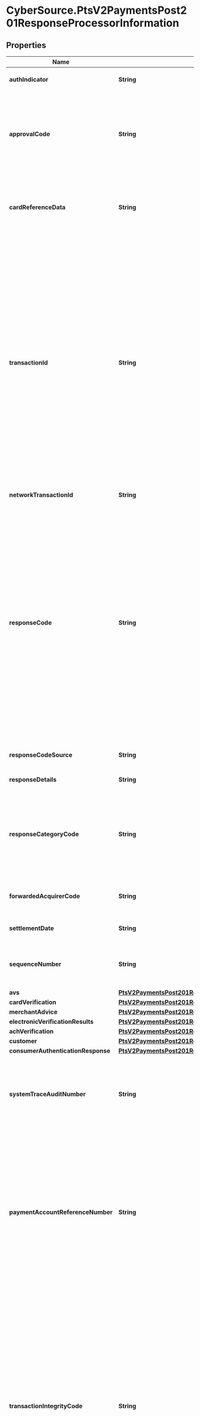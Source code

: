 # CyberSource.PtsV2PaymentsPost201ResponseProcessorInformation

## Properties
Name | Type | Description | Notes
------------ | ------------- | ------------- | -------------
**authIndicator** | **String** | Flag that specifies the purpose of the authorization.  Possible values:  - `0`: Preauthorization  - `1`: Final authorization  | [optional] 
**approvalCode** | **String** | Authorization code. Returned only when the processor returns this value.  The length of this value depends on your processor.  Returned by authorization service.  #### PIN debit Authorization code that is returned by the processor.  Returned by PIN debit credit.  #### Elavon Encrypted Account Number Program The returned value is OFFLINE.  #### TSYS Acquiring Solutions The returned value for a successful zero amount authorization is 000000.  | [optional] 
**cardReferenceData** | **String** | The Scheme reference data is a variable length data element up to a maximum of 56 characters. It may be sent by the acquirer in the authorisation response message, and by the terminal (unchanged) in subsequent authorisation request messages associated with the same transaction. This field is used by Streamline and HSBC UK only, at present.  | [optional] 
**transactionId** | **String** | Network transaction identifier (TID). You can use this value to identify a specific transaction when you are discussing the transaction with your processor. Not all processors provide this value.  Returned by the authorization service.  #### PIN debit Transaction identifier generated by the processor.  Returned by PIN debit credit.  #### GPX Processor transaction ID.  #### Cielo For Cielo, this value is the non-sequential unit (NSU) and is supported for all transactions. The value is generated by Cielo or the issuing bank.  #### Comercio Latino For Comercio Latino, this value is the proof of sale or non-sequential unit (NSU) number generated by the acquirers Cielo and Rede, or the issuing bank.  #### CyberSource through VisaNet and GPN For details about this value for CyberSource through VisaNet and GPN, see \"processorInformation.networkTransactionId\" in [REST API Fields](https://developer.cybersource.com/content/dam/docs/cybs/en-us/apifields/reference/all/rest/api-fields.pdf)  #### Moneris This value identifies the transaction on a host system. It contains the following information: - Terminal used to process the transaction - Shift during which the transaction took place - Batch number - Transaction number within the batch You must store this value. If you give the customer a receipt, display this value on the receipt.  **Example** For the value 66012345001069003: - Terminal ID = 66012345 - Shift number = 001 - Batch number = 069 - Transaction number = 003  | [optional] 
**networkTransactionId** | **String** | Same value as `processorInformation.transactionId` | [optional] 
**responseCode** | **String** | For most processors, this is the error message sent directly from the bank. Returned only when the processor returns this value.  **Important** Do not use this field to evaluate the result of the authorization.  #### PIN debit Response value that is returned by the processor or bank. **Important** Do not use this field to evaluate the results of the transaction request.  Returned by PIN debit credit, PIN debit purchase, and PIN debit reversal.  #### AIBMS If this value is `08`, you can accept the transaction if the customer provides you with identification.  #### Atos This value is the response code sent from Atos and it might also include the response code from the bank. Format: `aa,bb` with the two values separated by a comma and where: - `aa` is the two-digit error message from Atos. - `bb` is the optional two-digit error message from the bank.  #### Comercio Latino This value is the status code and the error or response code received from the processor separated by a colon. Format: [status code]:E[error code] or [status code]:R[response code] Example `2:R06`  #### JCN Gateway Processor-defined detail error code. The associated response category code is in the `processorInformation.responseCategoryCode` field. String (3)  #### paypalgateway Processor generated ID for the itemized detail.  | [optional] 
**responseCodeSource** | **String** | Used by Visa only and contains the response source/reason code that identifies the source of the response decision.  | [optional] 
**responseDetails** | **String** | This field might contain information about a decline. This field is supported only for **CyberSource through VisaNet**.  | [optional] 
**responseCategoryCode** | **String** | Processor-defined response category code. The associated detail error code is in the `processorInformation.responseCode` or `issuerInformation.responseCode` field of the service you requested.  This field is supported only for:   - Japanese issuers  - Domestic transactions in Japan  - Comercio Latino—processor transaction ID required for troubleshooting  #### Maximum length for processors   - Comercio Latino: 36  - All other processors: 3  | [optional] 
**forwardedAcquirerCode** | **String** | Name of the Japanese acquirer that processed the transaction. Returned only for JCN Gateway. Please contact the CyberSource Japan Support Group for more information.  | [optional] 
**settlementDate** | **String** | Field contains a settlement date. The date is in mmdd format, where: mm = month and dd = day.  | [optional] 
**sequenceNumber** | **String** | This field serves as a unique identifier for initial and subsequent recurring transactions, specific to the payment brand, and is crucial for transaction tracking and recurrence management. Not all processors provide this value. Returned by the authorization service.  | [optional] 
**avs** | [**PtsV2PaymentsPost201ResponseProcessorInformationAvs**](PtsV2PaymentsPost201ResponseProcessorInformationAvs.md) |  | [optional] 
**cardVerification** | [**PtsV2PaymentsPost201ResponseProcessorInformationCardVerification**](PtsV2PaymentsPost201ResponseProcessorInformationCardVerification.md) |  | [optional] 
**merchantAdvice** | [**PtsV2PaymentsPost201ResponseProcessorInformationMerchantAdvice**](PtsV2PaymentsPost201ResponseProcessorInformationMerchantAdvice.md) |  | [optional] 
**electronicVerificationResults** | [**PtsV2PaymentsPost201ResponseProcessorInformationElectronicVerificationResults**](PtsV2PaymentsPost201ResponseProcessorInformationElectronicVerificationResults.md) |  | [optional] 
**achVerification** | [**PtsV2PaymentsPost201ResponseProcessorInformationAchVerification**](PtsV2PaymentsPost201ResponseProcessorInformationAchVerification.md) |  | [optional] 
**customer** | [**PtsV2PaymentsPost201ResponseProcessorInformationCustomer**](PtsV2PaymentsPost201ResponseProcessorInformationCustomer.md) |  | [optional] 
**consumerAuthenticationResponse** | [**PtsV2PaymentsPost201ResponseProcessorInformationConsumerAuthenticationResponse**](PtsV2PaymentsPost201ResponseProcessorInformationConsumerAuthenticationResponse.md) |  | [optional] 
**systemTraceAuditNumber** | **String** | This field is returned only for **American Express Direct** and **CyberSource through VisaNet**. Returned by authorization and incremental authorization services.  #### American Express Direct  System trace audit number (STAN). This value identifies the transaction and is useful when investigating a chargeback dispute.  #### CyberSource through VisaNet  System trace number that must be printed on the customer's receipt.  | [optional] 
**paymentAccountReferenceNumber** | **String** | Visa-generated reference number that identifies a card-present transaction for which you provided one of the following:   - Visa primary account number (PAN)  - Visa-generated token for a PAN  This reference number serves as a link to the cardholder account and to all transactions for that account. This reply field is returned only for CyberSource through VisaNet.  **Note** On CyberSource through VisaNet, the value for this field corresponds to the following data in the TC 33 capture file: - Record: CP01 TCR8 - Position: 79-110 - Field: Payment Account Reference  The TC 33 Capture file contains information about the purchases and refunds that a merchant submits to CyberSource. CyberSource through VisaNet creates the TC 33 Capture file at the end of the day and sends it to the merchant's acquirer, who uses this information to facilitate end-of-day clearing processing with payment networks.  | [optional] 
**transactionIntegrityCode** | **String** | Transaction integrity classification provided by Mastercard. This value specifies Mastercard's evaluation of the transaction's safety and security. This field is returned only for **CyberSource through VisaNet**.  For card-present transactions, possible values:   - `A1`: EMV or token in a secure, trusted environment  - `B1`: EMV or chip equivalent  - `C1`: Magnetic stripe  - `E1`: Key entered  - `U0`: Unclassified  For card-not-present transactions, possible values:   - `A2`: Digital transactions  - `B2`: Authenticated checkout  - `C2`: Transaction validation  - `D2`: Enhanced data  - `E2`: Generic messaging  - `U0`: Unclassified  For information about these values, contact Mastercard or your acquirer.  #### CyberSource through VisaNet  The value for this field corresponds to the following data in the TC 33 capture file,<sup>1</sup>: - Record: CP01 TCR6 - Position: 136-137 - Field: Mastercard Transaction Integrity Classification  <sup>1</sup> The TC 33 Capture file contains information about the purchases and refunds that a merchant submits to CyberSource. CyberSource through VisaNet creates the TC 33 Capture file at the end of the day and sends it to the merchant's acquirer, who uses this information to facilitate end-of-day clearing processing with payment networks.  | [optional] 
**amexVerbalAuthReferenceNumber** | **String** | Referral response number for a verbal authorization with FDMS Nashville when using an American Express card. Give this number to American Express when you call them for the verbal authorization.  | [optional] 
**masterCardServiceCode** | **String** | Mastercard service that was used for the transaction. Mastercard provides this value to CyberSource.  Possible value:  - 53: Mastercard card-on-file token service  #### CyberSource through VisaNet The value for this field corresponds to the following data in the TC 33 capture file: - Record: CP01 TCR6 - Position: 133-134 - Field: Mastercard Merchant on-behalf service. **Note** This field is returned only for CyberSource through VisaNet.  | [optional] 
**masterCardServiceReplyCode** | **String** | Result of the Mastercard card-on-file token service. Mastercard provides this value to CyberSource.  Possible values:   - `C`: Service completed successfully.  - `F`: One of the following:    - Incorrect Mastercard POS entry mode. The Mastercard POS entry mode should be 81 for an authorization or      authorization reversal.    - Incorrect Mastercard POS entry mode. The Mastercard POS entry mode should be 01 for a tokenized request.    - Token requestor ID is missing or formatted incorrectly.  - `I`: One of the following:    - Invalid token requestor ID.    - Suspended or deactivated token.    - Invalid token (not in mapping table).  - `T`: Invalid combination of token requestor ID and token.  - `U`: Expired token.  - `W`: Primary account number (PAN) listed in electronic warning bulletin.  **Note** This field is returned only for **CyberSource through VisaNet**.  | [optional] 
**masterCardAuthenticationType** | **String** | Type of authentication for which the transaction qualifies as determined by the Mastercard authentication service, which confirms the identity of the cardholder. Mastercard provides this value to CyberSource.  Possible values:   - `1`: Transaction qualifies for Mastercard authentication type 1.  - `2`: Transaction qualifies for Mastercard authentication type 2.  #### CyberSource through VisaNet The value for this field corresponds to the following data in the TC 33 capture file: - Record: CP01 TCR6 - Position: 132 - Field: Mastercard Member Defined service. **Note** This field is returned only for CyberSource through VisaNet.  | [optional] 
**name** | **String** | Name of the Processor.  | [optional] 
**routing** | [**PtsV2PaymentsPost201ResponseProcessorInformationRouting**](PtsV2PaymentsPost201ResponseProcessorInformationRouting.md) |  | [optional] 
**merchantNumber** | **String** | Identifier that was assigned to you by your acquirer. This value must be printed on the receipt.  #### Returned by Authorizations and Credits.  This reply field is only supported by merchants who have installed client software on their POS terminals and use these processors: - American Express Direct - Credit Mutuel-CIC - FDC Nashville Global - OmniPay Direct - SIX  | [optional] 
**retrievalReferenceNumber** | **String** | #### Ingenico ePayments Unique number that CyberSource generates to identify the transaction. You can use this value to identify transactions in the Ingenico ePayments Collections Report, which provides settlement information. Contact customer support for information about the report.  ### CyberSource through VisaNet Retrieval request number.  | [optional] 
**paymentUrl** | **String** | Direct the customer to this URL to complete the payment. | [optional] 
**completeUrl** | **String** | The redirect URL for forwarding the consumer to complete page.  This redirect needed by PSP to track browser information of consumer. PSP then redirect consumer to merchant success URL.  | [optional] 
**signature** | **String** |  | [optional] 
**publicKey** | **String** |  | [optional] 
**sellerProtection** | [**PtsV2PaymentsPost201ResponseProcessorInformationSellerProtection**](PtsV2PaymentsPost201ResponseProcessorInformationSellerProtection.md) |  | [optional] 
**transactionExpiryDate** | **String** | The date on which the transaction expires and payment cannot be made.  | [optional] 
**customUrl** | **String** | For merchants to declare customs Customs declaration service URL.  | [optional] 
**schemeAssignedId** | **String** | Unique id assigned to a merchant by the APM and not PSP The merchant ID, as boarded with Alipay  | [optional] 
**deviceUrl** | **String** | The QR code value. Convert this value into an image and send it to the POS terminal to be displayed. The terminal can also perform the conversion. The value is a URL like in the example below: https://qr.alipay.com/pmxabcka1ts5grar12.  | [optional] 
**disbursementMode** | **String** | The funds are released to the merchant immediately. INSTANT The funds are released to the merchant immediately. DELAYED The funds are held for a finite number of days. The actual duration depends on the region and type of integration. You can release the funds through a referenced payout. Otherwise, the funds disbursed automatically after the specified duration.  | [optional] 
**updateTimeUtc** | **String** | The date and time when the transaction was last updated, in Internet date and time format.  | [optional] 
**expirationTimeUtc** | **String** | The date and time when the authorized payment expires, in Internet date and time format.  | [optional] 
**orderId** | **String** | The id of the order  | [optional] 
**orderStatus** | **String** | The order status.  Possible values: - `CREATED` - `VOIDED` - `COMPLETED` - `PAYER_ACTION_REQUIRED`  | [optional] 
**merchantRiskPrediction** | **String** | Mastercard is introducing the Merchant Risk Predict Service in the middle East/Africa Region. A newly launched service comprised of seven independent artificial intelligence (AI)-powered scores intended to augment existing merchant risk management practices.  | [optional] 


